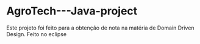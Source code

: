 # AgroTech---Java-project
Este projeto foi feito para a obtenção de nota na matéria de Domain Driven Design. Feito no eclipse
